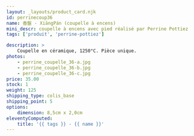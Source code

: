 ```yaml
---
layout: _layouts/product_card.njk
id: perrinecoup36
name: 香盤 - XiāngPán (coupelle à encens)
mini_descr: coupelle à encens avec pied réalisé par Perrine Pottiez
tags: ['produit', 'perrine-pottiez']

description: >
    Coupelle en céramique, 1250°C. Pièce unique.
photos:
    - perrine_coupelle_36-a.jpg
    - perrine_coupelle_36-b.jpg
    - perrine_coupelle_36-c.jpg
price: 35.00
stock: 1
weight: 125
shipping_type: colis_base
shipping_point: 5
options:
    dimension: 8,5cm x 2,0cm
eleventyComputed:
    title: '{{ tags }} - {{ name }}'
---
```

